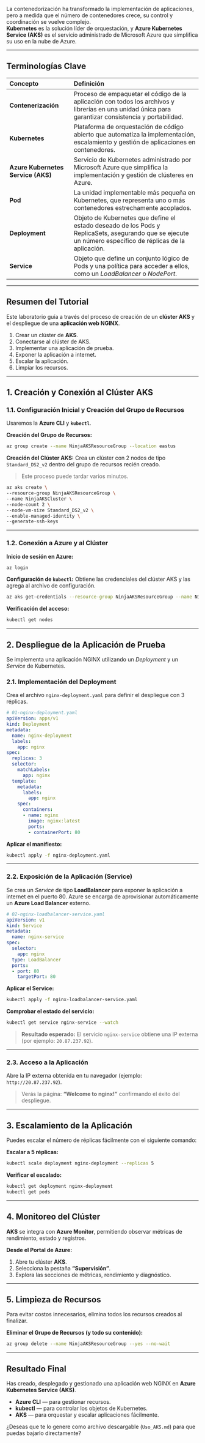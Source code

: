 La contenedorización ha transformado la implementación de aplicaciones, pero a medida que el número de contenedores crece, su control y coordinación se vuelve complejo.  
**Kubernetes** es la solución líder de orquestación, y **Azure Kubernetes Service (AKS)** es el servicio administrado de Microsoft Azure que simplifica su uso en la nube de Azure.

---

## Terminologías Clave

| Concepto | Definición |
| :--- | :--- |
| **Contenerización** | Proceso de empaquetar el código de la aplicación con todos los archivos y librerías en una unidad única para garantizar consistencia y portabilidad. |
| **Kubernetes** | Plataforma de orquestación de código abierto que automatiza la implementación, escalamiento y gestión de aplicaciones en contenedores. |
| **Azure Kubernetes Service (AKS)** | Servicio de Kubernetes administrado por Microsoft Azure que simplifica la implementación y gestión de clústeres en Azure. |
| **Pod** | La unidad implementable más pequeña en Kubernetes, que representa uno o más contenedores estrechamente acoplados. |
| **Deployment** | Objeto de Kubernetes que define el estado deseado de los Pods y ReplicaSets, asegurando que se ejecute un número específico de réplicas de la aplicación. |
| **Service** | Objeto que define un conjunto lógico de Pods y una política para acceder a ellos, como un *LoadBalancer* o *NodePort*. |

---

## Resumen del Tutorial

Este laboratorio guía a través del proceso de creación de un **clúster AKS** y el despliegue de una **aplicación web NGINX**.

1. Crear un clúster de **AKS**.  
2. Conectarse al clúster de AKS.  
3. Implementar una aplicación de prueba.  
4. Exponer la aplicación a internet.  
5. Escalar la aplicación.  
6. Limpiar los recursos.

---

## 1. Creación y Conexión al Clúster AKS

### 1.1. Configuración Inicial y Creación del Grupo de Recursos

Usaremos la **Azure CLI** y **`kubectl`**.

**Creación del Grupo de Recursos:**
```bash
az group create --name NinjaAKSResourceGroup --location eastus
````

**Creación del Clúster AKS:**
Crea un clúster con 2 nodos de tipo `Standard_DS2_v2` dentro del grupo de recursos recién creado.

> Este proceso puede tardar varios minutos.

```bash
az aks create \
--resource-group NinjaAKSResourceGroup \
--name NinjaAKSCluster \
--node-count 2 \
--node-vm-size Standard_DS2_v2 \
--enable-managed-identity \
--generate-ssh-keys
```

---

### 1.2. Conexión a Azure y al Clúster

**Inicio de sesión en Azure:**

```bash
az login
```

**Configuración de `kubectl`:**
Obtiene las credenciales del clúster AKS y las agrega al archivo de configuración.

```bash
az aks get-credentials --resource-group NinjaAKSResourceGroup --name NinjaAKSCluster
```

**Verificación del acceso:**

```bash
kubectl get nodes
```

---

## 2. Despliegue de la Aplicación de Prueba

Se implementa una aplicación NGINX utilizando un *Deployment* y un *Service* de Kubernetes.

### 2.1. Implementación del Deployment

Crea el archivo `nginx-deployment.yaml` para definir el despliegue con 3 réplicas.

```yaml
# 01-nginx-deployment.yaml
apiVersion: apps/v1
kind: Deployment
metadata:
  name: nginx-deployment
  labels:
    app: nginx
spec:
  replicas: 3
  selector:
    matchLabels:
      app: nginx
  template:
    metadata:
      labels:
        app: nginx
    spec:
      containers:
      - name: nginx
        image: nginx:latest
        ports:
        - containerPort: 80
```

**Aplicar el manifiesto:**

```bash
kubectl apply -f nginx-deployment.yaml
```

---

### 2.2. Exposición de la Aplicación (Service)

Se crea un *Service* de tipo **LoadBalancer** para exponer la aplicación a internet en el puerto 80.
Azure se encarga de aprovisionar automáticamente un **Azure Load Balancer** externo.

```yaml
# 02-nginx-loadbalancer-service.yaml
apiVersion: v1
kind: Service
metadata:
  name: nginx-service
spec:
  selector:
    app: nginx
  type: LoadBalancer
  ports:
  - port: 80
    targetPort: 80
```

**Aplicar el Service:**

```bash
kubectl apply -f nginx-loadbalancer-service.yaml
```

**Comprobar el estado del servicio:**

```bash
kubectl get service nginx-service --watch
```

> **Resultado esperado:**
> El servicio `nginx-service` obtiene una IP externa (por ejemplo: `20.87.237.92`).

---

### 2.3. Acceso a la Aplicación

Abre la IP externa obtenida en tu navegador (ejemplo: `http://20.87.237.92`).

> Verás la página:
> **“Welcome to nginx!”**
> confirmando el éxito del despliegue.

---

## 3. Escalamiento de la Aplicación

Puedes escalar el número de réplicas fácilmente con el siguiente comando:

**Escalar a 5 réplicas:**

```bash
kubectl scale deployment nginx-deployment --replicas 5
```

**Verificar el escalado:**

```bash
kubectl get deployment nginx-deployment
kubectl get pods
```

---

## 4. Monitoreo del Clúster

**AKS** se integra con **Azure Monitor**, permitiendo observar métricas de rendimiento, estado y registros.

**Desde el Portal de Azure:**

1. Abre tu clúster **AKS**.
2. Selecciona la pestaña **“Supervisión”**.
3. Explora las secciones de métricas, rendimiento y diagnóstico.

---

## 5. Limpieza de Recursos

Para evitar costos innecesarios, elimina todos los recursos creados al finalizar.

**Eliminar el Grupo de Recursos (y todo su contenido):**

```bash
az group delete --name NinjaAKSResourceGroup --yes --no-wait
```

---

## Resultado Final

Has creado, desplegado y gestionado una aplicación web NGINX en **Azure Kubernetes Service (AKS)**.

- **Azure CLI** — para gestionar recursos.
- **kubectl** — para controlar los objetos de Kubernetes.
- **AKS** — para orquestar y escalar aplicaciones fácilmente.


¿Deseas que te lo genere como archivo descargable (`Uso_AKS.md`) para que puedas bajarlo directamente?
```
